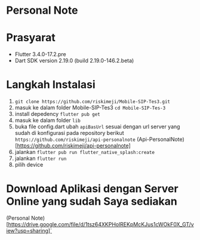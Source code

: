 # Personal Note
# Prasyarat
 - Flutter 3.4.0-17.2.pre
 - Dart SDK version 2.19.0 (build 2.19.0-146.2.beta)
# Langkah Instalasi
1. `git clone https://github.com/riskimeji/Mobile-SIP-Tes3.git`
2. masuk ke dalam folder Mobile-SIP-Tes3 `cd Mobile-SIP-Tes-3`
3. install depedency `flutter pub get`
4. masuk ke dalam folder `lib`
5. buka file config.dart ubah `apiBasUrl` sesuai dengan url server yang sudah di konfigurasi pada repository berikut
   `https://github.com/riskimeji/api-personalnote` (Api-PersonalNote)[https://github.com/riskimeji/api-personalnote]
6. jalankan `flutter pub run flutter_native_splash:create`
7. jalankan `flutter run`
8. pilih device

# Download Aplikasi dengan Server Online yang sudah Saya sediakan
(Personal Note)[https://drive.google.com/file/d/1tsz64XKPHolREKpMcKJus1cWOkF0X_GT/view?usp=sharing]`
